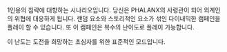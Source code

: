 1인용의 침략에 대항하는 시나리오입니다. 당신은 PHALANX의 사령관이 되어
외계인의 위협에 대응하게 됩니다. 랜덤 요소와 스토리적인 요소가 섞인
다이내믹한 캠페인을 플레이 할 수 있습니다. 또 이 캠페인은 복수의
난이도로 플레이 가능합니다.

이 난도는 도전을 희망하는 초심자를 위한 표준적인 모드입니다.
